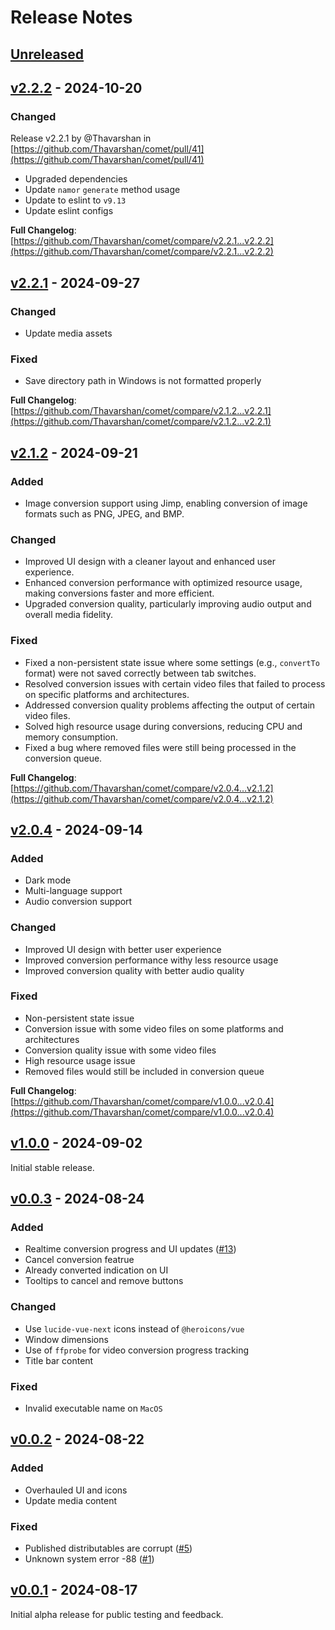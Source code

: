 # Release Notes

## [Unreleased](https://github.com/Thavarshan/comet/compare/v2.2.3...HEAD)

## [v2.2.2](https://github.com/Thavarshan/comet/compare/v2.2.1...v2.2.2) - 2024-10-20

### Changed

Release v2.2.1 by @Thavarshan in [https://github.com/Thavarshan/comet/pull/41](https://github.com/Thavarshan/comet/pull/41)

* Upgraded dependencies
* Update `namor` `generate` method usage
* Update to eslint to `v9.13`
* Update eslint configs

**Full Changelog**: [https://github.com/Thavarshan/comet/compare/v2.2.1...v2.2.2](https://github.com/Thavarshan/comet/compare/v2.2.1...v2.2.2)

## [v2.2.1](https://github.com/Thavarshan/comet/compare/v2.1.2...v2.2.1) - 2024-09-27

### Changed

* Update media assets

### Fixed

* Save directory path in Windows is not formatted properly

**Full Changelog**: [https://github.com/Thavarshan/comet/compare/v2.1.2...v2.2.1](https://github.com/Thavarshan/comet/compare/v2.1.2...v2.2.1)

## [v2.1.2](https://github.com/Thavarshan/comet/compare/v2.0.4...v2.1.2) - 2024-09-21

### Added

* Image conversion support using Jimp, enabling conversion of image formats such as PNG, JPEG, and BMP.

### Changed

* Improved UI design with a cleaner layout and enhanced user experience.
* Enhanced conversion performance with optimized resource usage, making conversions faster and more efficient.
* Upgraded conversion quality, particularly improving audio output and overall media fidelity.

### Fixed

* Fixed a non-persistent state issue where some settings (e.g., `convertTo` format) were not saved correctly between tab switches.
* Resolved conversion issues with certain video files that failed to process on specific platforms and architectures.
* Addressed conversion quality problems affecting the output of certain video files.
* Solved high resource usage during conversions, reducing CPU and memory consumption.
* Fixed a bug where removed files were still being processed in the conversion queue.

**Full Changelog**: [https://github.com/Thavarshan/comet/compare/v2.0.4...v2.1.2](https://github.com/Thavarshan/comet/compare/v2.0.4...v2.1.2)

## [v2.0.4](https://github.com/Thavarshan/comet/compare/v1.0.0...v2.0.4) - 2024-09-14

### Added

* Dark mode
* Multi-language support
* Audio conversion support

### Changed

* Improved UI design with better user experience
* Improved conversion performance withy less resource usage
* Improved conversion quality with better audio quality

### Fixed

* Non-persistent state issue
* Conversion issue with some video files on some platforms and architectures
* Conversion quality issue with some video files
* High resource usage issue
* Removed files would still be included in conversion queue

**Full Changelog**: [https://github.com/Thavarshan/comet/compare/v1.0.0...v2.0.4](https://github.com/Thavarshan/comet/compare/v1.0.0...v2.0.4)

## [v1.0.0](https://github.com/Thavarshan/comet/compare/v0.0.3...v1.0.0) - 2024-09-02

Initial stable release.

## [v0.0.3](https://github.com/Thavarshan/comet/compare/v0.0.2...v0.0.3) - 2024-08-24

### Added

* Realtime conversion progress and UI updates ([#13](https://github.com/Thavarshan/comet/issues/13))
* Cancel conversion featrue
* Already converted indication on UI
* Tooltips to cancel and remove buttons

### Changed

* Use `lucide-vue-next` icons instead of `@heroicons/vue`
* Window dimensions
* Use of `ffprobe` for video conversion progress tracking
* Title bar content

### Fixed

* Invalid executable name on `MacOS`

## [v0.0.2](https://github.com/Thavarshan/comet/compare/v0.0.1...v0.0.2) - 2024-08-22

### Added

* Overhauled UI and icons
* Update media content

### Fixed

* Published distributables are corrupt ([#5](https://github.com/Thavarshan/comet/issues/5))
* Unknown system error -88 ([#1](https://github.com/Thavarshan/comet/issues/1))

## [v0.0.1](https://github.com/Thavarshan/comet/compare/v0.0.0...v0.0.1) - 2024-08-17

Initial alpha release for public testing and feedback.
